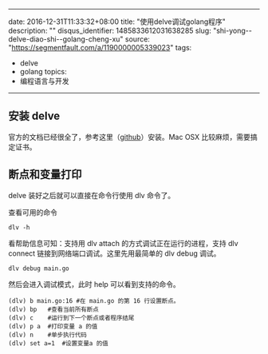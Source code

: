 
---
date: 2016-12-31T11:33:32+08:00
title: "使用delve调试golang程序"
description: ""
disqus_identifier: 1485833612031638285
slug: "shi-yong--delve-diao-shi--golang-cheng-xu"
source: "https://segmentfault.com/a/1190000005339023"
tags: 
- delve 
- golang 
topics:
- 编程语言与开发
---

安装 delve
----------

官方的文档已经很全了，参考这里（[github](https://github.com/derekparker/delve/tree/master/Documentation/installation)）安装。Mac
OSX 比较麻烦，需要搞定证书。

断点和变量打印
--------------

delve 装好之后就可以直接在命令行使用 dlv 命令了。

查看可用的命令

    dlv -h

看帮助信息可知：支持用 dlv attach 的方式调试正在运行的进程，支持 dlv
connect 链接到网络端口调试。这里先用最简单的 dlv debug 调试。

    dlv debug main.go

然后会进入调试模式，此时 help 可以看到支持的命令。

    (dlv) b main.go:16 #在 main.go 的第 16 行设置断点。
    (dlv) bp   #查看当前所有断点
    (dlv) c    #运行到下一个断点或者程序结尾
    (dlv) p a  #打印变量 a 的值
    (dlv) n    #单步执行代码
    (dlv) set a=1  #设置变量a 的值

